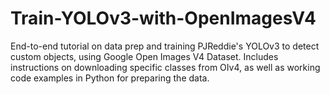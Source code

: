 # Train-YOLOv3-with-OpenImagesV4
End-to-end tutorial on data prep and training PJReddie's YOLOv3 to detect custom objects, using Google Open Images V4 Dataset.  Includes instructions on downloading specific classes from OIv4, as well as working code examples in Python for preparing the data.
